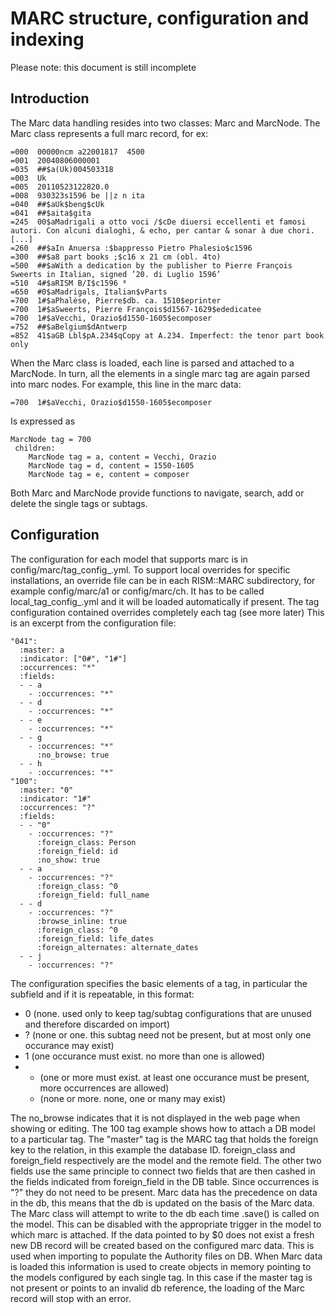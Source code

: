 # MARC structure, configuration and indexing

Please note: this document is still incomplete

## Introduction

The Marc data handling resides into two classes: Marc and MarcNode. The Marc
class represents a full marc record, for ex:

    =000  00000ncm a22001817  4500
    =001  20040806000001
    =035  ##$a(Uk)004503318
    =003  Uk
    =005  20110523122820.0
    =008  930323s1596 be ||z n ita
    =040  ##$aUk$beng$cUk
    =041  ##$aita$gita
    =245  00$aMadrigali a otto voci /$cDe diuersi eccellenti et famosi autori. Con alcuni dialoghi, & echo, per cantar & sonar à due chori. [...]
    =260  ##$aIn Anuersa :$bappresso Pietro Phalesio$c1596
    =300  ##$a8 part books ;$c16 x 21 cm (obl. 4to)
    =500  ##$aWith a dedication by the publisher to Pierre François Sweerts in Italian, signed ’20. di Luglio 1596’
    =510  4#$aRISM B/I$c1596 ⁸
    =650  #0$aMadrigals, Italian$vParts
    =700  1#$aPhalèse, Pierre$db. ca. 1510$eprinter
    =700  1#$aSweerts, Pierre François$d1567-1629$ededicatee
    =700  1#$aVecchi, Orazio$d1550-1605$ecomposer
    =752  ##$aBelgium$dAntwerp
    =852  41$aGB Lbl$pA.234$qCopy at A.234. Imperfect: the tenor part book only

When the Marc class is loaded, each line is parsed and attached to a MarcNode.
In turn, all the elements in a single marc tag are again parsed into marc
nodes. For example, this line in the marc data:

    =700  1#$aVecchi, Orazio$d1550-1605$ecomposer

Is expressed as

    MarcNode tag = 700
     children:
        MarcNode tag = a, content = Vecchi, Orazio
        MarcNode tag = d, content = 1550-1605
        MarcNode tag = e, content = composer

Both Marc and MarcNode provide functions to navigate, search, add or delete
the single tags or subtags.

## Configuration
The configuration for each model that supports marc is in
config/marc/tag_config_<modelname>.yml. To support local overrides for
specific installations, an override file can be in each RISM::MARC
subdirectory, for example config/marc/a1 or config/marc/ch. It has to be
called local_tag_config_<modelname>.yml and it will be loaded automatically if
present. The tag configuration contained overrides completely each tag (see
more later) This is an excerpt from the configuration file:

    "041":
      :master: a
      :indicator: ["0#", "1#"]
      :occurrences: "*"
      :fields:
      - - a
        - :occurrences: "*"
      - - d
        - :occurrences: "*"
      - - e
        - :occurrences: "*"
      - - g
        - :occurrences: "*"
          :no_browse: true
      - - h
        - :occurrences: "*"
    "100":
      :master: "0"
      :indicator: "1#"
      :occurrences: "?"
      :fields:
      - - "0"
        - :occurrences: "?"
          :foreign_class: Person
          :foreign_field: id
          :no_show: true
      - - a
        - :occurrences: "?"
          :foreign_class: ^0
          :foreign_field: full_name
      - - d
        - :occurrences: "?"
          :browse_inline: true
          :foreign_class: ^0
          :foreign_field: life_dates
          :foreign_alternates: alternate_dates
      - - j
        - :occurrences: "?"

The configuration specifies the basic elements of a tag, in particular the
subfield and if it is repeatable, in this format:

*   0 (none. used only to keep tag/subtag configurations that are unused and
    therefore discarded on import)
*   ? (none or one. this subtag need not be present, but at most only one
    occurance may exist)
*   1 (one occurance must exist. no more than one is allowed)
*   + (one or more must exist.  at least one occurance must be present, more
    occurrences are allowed)
    *   (none or more. none, one or many may exist)

The no_browse indicates that it is not displayed in the web page when showing
or editing. The 100 tag example shows how to attach a DB model to a particular
tag. The "master" tag is the MARC tag that holds the foreign key to the
relation, in this example the database ID. foreign_class and foreign_field
respectively are the model and the remote field. The other two fields use the
same principle to connect two fields that are then cashed in the fields
indicated from foreign_field in the DB table. Since occurrences is "?" they do
not need to be present. Marc data has the precedence on data in the db, this
means that the db is updated on the basis of the Marc data. The Marc class
will attempt to write to the db each time .save() is called on the model. This
can be disabled with the appropriate trigger in the model to which marc is
attached. If the data pointed to by $0 does not exist a fresh new DB record
will be created based on the configured marc data. This is used when importing
to populate the Authority files on DB. When Marc data is loaded this
information is used to create objects in memory pointing to the models
configured by each single tag. In this case if the master tag is not present
or points to an invalid db reference, the loading of the Marc record will stop
with an error.

